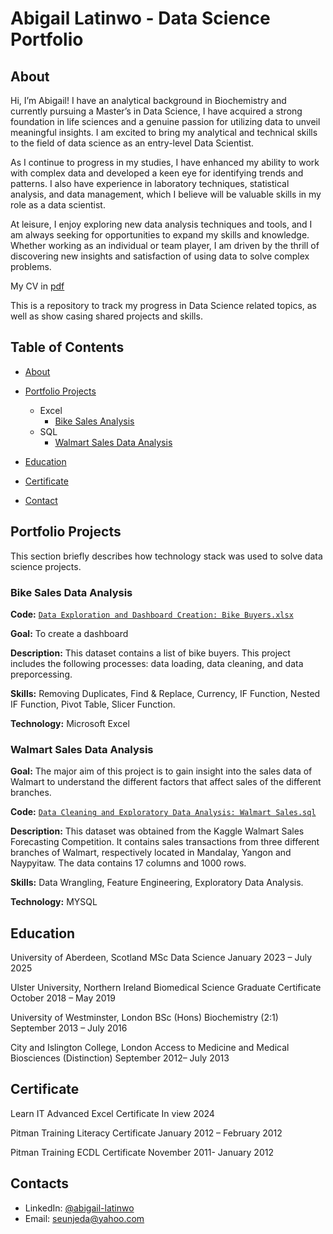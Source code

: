 # Abigail Latinwo - Data Science Portfolio
## About

Hi, I’m Abigail! I have an analytical background in Biochemistry and currently pursuing a Master’s in Data Science, I have acquired a strong foundation in life sciences and a genuine passion for utilizing data to unveil meaningful insights. I am excited to bring my analytical and technical skills to the field of data science as an entry-level Data Scientist.

As I continue to progress in my studies, I have enhanced my ability to work with complex data and developed a keen eye for identifying trends and patterns. I also have experience in laboratory techniques, statistical analysis, and data management, which I believe will be valuable skills in my role as a data scientist.

At leisure, I enjoy exploring new data analysis techniques and tools, and I am always seeking for opportunities to expand my skills and knowledge. Whether working as an individual or team player, I am driven by the thrill of discovering new insights and satisfaction of using data to solve complex problems.

My CV in [pdf](https://github.com/Seunjeda/AbigailLatinwo/blob/main/Abigail-latinwo%20CV.pdf)

This is a repository to track my progress in Data Science related topics, as well as show casing shared projects and skills.
## Table of Contents
- [About](https://github.com/Seunjeda/AbigailLatinwo/blob/main/README.md#about)
- [Portfolio Projects](https://github.com/Seunjeda/AbigailLatinwo/blob/main/README.md#portfolio-projects)
  - Excel
    - [Bike Sales Analysis](https://github.com/Seunjeda/AbigailLatinwo#Bike-Sales-Analysis)
  - SQL
    - [Walmart Sales Data Analysis](https://github.com/Seunjeda/AbigailLatinwo#Walmart-Sales-Data-Analysis)
    
 
- [Education](https://github.com/Seunjeda/AbigailLatinwo/blob/main/README.md#education)
- [Certificate](https://github.com/Seunjeda/AbigailLatinwo/blob/main/README.md#certificate)
- [Contact](https://github.com/Seunjeda/AbigailLatinwo/blob/main/README.md#contacts)
## Portfolio Projects
This section briefly describes how technology stack was used to solve data science projects. 

### Bike Sales Data Analysis

**Code:** [`Data Exploration and Dashboard Creation: Bike Buyers.xlsx`](https://github.com/Seunjeda/AbigailLatinwo/blob/main/Excel%20Project%20Dataset%20Bike%20buyers.xlsx)

**Goal:** To create a dashboard

**Description:** This dataset contains a list of bike buyers. This project includes the following processes: data loading, data cleaning, and data preporcessing.

**Skills:** Removing Duplicates, Find & Replace, Currency, IF Function, Nested IF Function, Pivot Table, Slicer Function.

**Technology:** Microsoft Excel



### Walmart Sales Data Analysis

**Goal:** The major aim of this project is to gain insight into the sales data of Walmart to understand the different factors that affect sales of the different branches.

**Code:** [`Data Cleaning and Exploratory Data Analysis: Walmart Sales.sql`](https://github.com/Seunjeda/AbigailLatinwo/blob/main/Data%20Cleaning%20Project%20:Walmart%20Sales.sql)

**Description:** This dataset was obtained from the Kaggle Walmart Sales Forecasting Competition. It contains sales transactions from three different branches of Walmart, respectively located in Mandalay, Yangon and Naypyitaw. The data contains 17 columns and 1000 rows.

**Skills:** Data Wrangling, Feature Engineering, Exploratory Data Analysis.

**Technology:** MYSQL



## Education
University of Aberdeen, Scotland
MSc Data Science 
January 2023 – July 2025

Ulster University, Northern Ireland
Biomedical Science Graduate Certificate
October 2018 – May 2019

University of Westminster, London
BSc (Hons) Biochemistry (2:1)
September 2013 – July 2016

City and Islington College, London
Access to Medicine and Medical Biosciences (Distinction) 
September 2012– July 2013

## Certificate
Learn IT Advanced 
Excel Certificate        In view 	2024

Pitman Training
Literacy Certificate	   January 2012 – February 2012

Pitman Training 
ECDL Certificate 	       November 2011- January 2012

## Contacts
- LinkedIn: [@abigail-latinwo](https://www.linkedin.com/in/abigail-latinwo/)
- Email: seunjeda@yahoo.com
  
